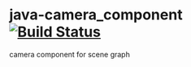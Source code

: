 java-camera_component [![Build Status](https://travis-ci.org/nathanfaucett/java-camera_component.svg?branch=master)](https://travis-ci.org/nathanfaucett/java-camera_component)
=======

camera component for scene graph
